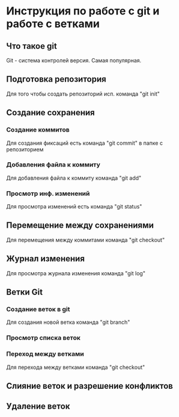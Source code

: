 # Инструкция по работе с git и работе с ветками

## Что такое git

Git - система контролей версия. Самая популярная.

## Подготовка репозитория

Для того чтобы создать репозиторий исп. команда "git init"

## Создание сохранения

### Создание коммитов

Для создания фиксаций есть команда "git commit" в папке с репозиторием

### Добавления файла к коммиту

Для добавления файла к коммиту команда "git add"

### Просмотр инф. изменений

Для просмотра изменений есть команда "git status"

## Перемещение между сохранениями

Для перемещения между коммитами команда "git checkout"

## Журнал изменения

Для просмотра журнала изменения команда "git log"

## Ветки Git

### Создание веток в git

Для создания новой ветка команда "git branch"

### Просмотр списка веток

### Переход между ветками

Для перехода между ветками команда "git checkout"

## Слияние веток и разрешение конфликтов

## Удаление веток
